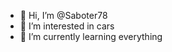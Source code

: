 - 👋 Hi, I’m @Saboter78
- 👀 I’m interested in cars
- 🌱 I’m currently learning everything 

<!---
Saboter78/Saboter78 is a ✨ special ✨ repository because its `README.md` (this file) appears on your GitHub profile.
You can click the Preview link to take a look at your changes.
--->
